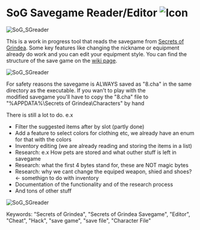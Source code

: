 # SoG Savegame Reader/Editor ![Icon](https://returnnull.de/images/_64.png)

![SoG_SGreader](https://returnnull.de/images/_SoG_SGreader3.png)  

This is a work in progress tool that reads the savegame from [Secrets of Grindea](https://store.steampowered.com/app/269770/Secrets_of_Grindea/).
Some key features like changing the nickname or equipment already do work and you can edit your equipment style.
You can find the structure of the save game on the [wiki page](https://github.com/tolik518/SoG_SGreader/wiki/Savegame-File-Structure).  
  
![SoG_SGreader](https://returnnull.de/images/_SoG_SGreader2.png)  
  
For safety reasons the savegame is ALWAYS saved as "8.cha" in the same directory as the executable. If you wan't to play with the  
modified savegame you'll have to copy the "8.cha" file to "%APPDATA%\Secrets of Grindea\Characters" by hand  
  
There is still a lot to do.
e.x
* Filter the suggested items after by slot (partly done)
* Add a feature to select colors for clothing etc, we already have an enum for that with the colors
* Inventory editing (we are already reading and storing the items in a list)
* Research: e.x How pets are stored and what outher stuff is left in savegame
* Research: what the first 4 bytes stand for, these are NOT magic bytes
* Research: why we cant change the equiped weapon, shied and shoes? <- somethign to do with inventory
* Documentation of the functionality and of the research process
* And tons of other stuff
  
![SoG_SGreader](https://returnnull.de/images/_SoG_SGreader.png)

  
  

  

Keywords: "Secrets of Grindea", "Secrets of Grindea Savegame", "Editor", "Cheat", "Hack", "save game", "save file", "Character File"
